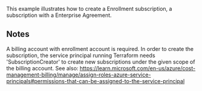 This example illustrates how to create a Enrollment subscription, a subscription with a Enterprise Agreement.

## Notes

A billing account with enrollment account is required. In order to create the subscription, the service principal running Terraform needs 'SubscriptionCreator' to create new subscriptions under the given scope of the billing account.
See also: https://learn.microsoft.com/en-us/azure/cost-management-billing/manage/assign-roles-azure-service-principals#permissions-that-can-be-assigned-to-the-service-principal

